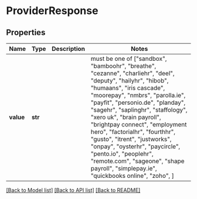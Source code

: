 # ProviderResponse


## Properties
Name | Type | Description | Notes
------------ | ------------- | ------------- | -------------
**value** | **str** |  |  must be one of ["sandbox", "bamboohr", "breathe", "cezanne", "charliehr", "deel", "deputy", "hailyhr", "hibob", "humaans", "iris cascade", "moorepay", "nmbrs", "parolla.ie", "payfit", "personio.de", "planday", "sagehr", "saplinghr", "staffology", "xero uk", "brain payroll", "brightpay connect", "employment hero", "factorialhr", "fourthhr", "gusto", "itrent", "justworks", "onpay", "oysterhr", "paycircle", "pento.io", "peoplehr", "remote.com", "sageone", "shape payroll", "simplepay.ie", "quickbooks online", "zoho", ]

[[Back to Model list]](../README.md#documentation-for-models) [[Back to API list]](../README.md#documentation-for-api-endpoints) [[Back to README]](../README.md)


